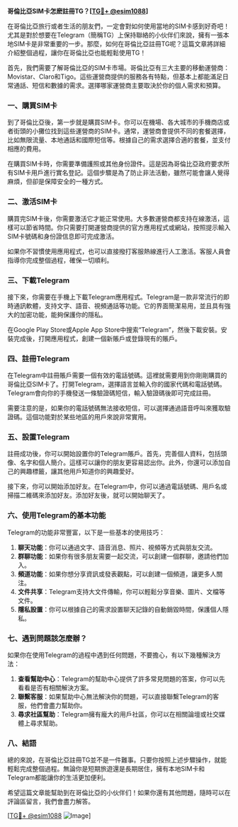 **哥倫比亞SIM卡怎麽註冊TG？[[TG💪+ @esim1088](https://t.me/s/esim1088)]**

在哥倫比亞旅行或者生活的朋友們，一定會對如何使用當地的SIM卡感到好奇吧！尤其是對於想要在Telegram（簡稱TG）上保持聯絡的小伙伴们來說，擁有一張本地SIM卡是非常重要的一步。那麼，如何在哥倫比亞註冊TG呢？這篇文章將詳細介紹整個過程，讓你在哥倫比亞也能輕鬆使用TG！

首先，我們需要了解哥倫比亞的SIM卡市場。哥倫比亞有三大主要的移動運營商：Movistar、Claro和Tigo。這些運營商提供的服務各有特點，但基本上都能滿足日常通話、短信和數據的需求。選擇哪家運營商主要取決於你的個人需求和預算。

### **一、購買SIM卡**

到了哥倫比亞後，第一步就是購買SIM卡。你可以在機場、各大城市的手機商店或者街頭的小攤位找到這些運營商的SIM卡。通常，運營商會提供不同的套餐選擇，比如無限流量、本地通話和國際短信等。根據自己的需求選擇合適的套餐，並支付相應的費用。

在購買SIM卡時，你需要準備護照或其他身份證件。這是因為哥倫比亞政府要求所有SIM卡用戶進行實名登記。這個步驟是為了防止非法活動，雖然可能會讓人覺得麻煩，但卻是保障安全的一種方式。

### **二、激活SIM卡**

購買完SIM卡後，你需要激活它才能正常使用。大多數運營商都支持在線激活，這樣可以節省時間。你只需要打開運營商提供的官方應用程式或網站，按照提示輸入SIM卡號碼和身份證信息即可完成激活。

如果你不習慣使用應用程式，也可以直接撥打客服熱線進行人工激活。客服人員會指導你完成整個過程，確保一切順利。

### **三、下載Telegram**

接下來，你需要在手機上下載Telegram應用程式。Telegram是一款非常流行的即時通訊軟體，支持文字、語音、視頻通話等功能。它的界面簡潔易用，並且具有強大的加密功能，能夠保護你的隱私。

在Google Play Store或Apple App Store中搜索“Telegram”，然後下載安裝。安裝完成後，打開應用程式，創建一個新賬戶或登錄現有的賬戶。

### **四、註冊Telegram**

在Telegram中註冊賬戶需要一個有效的電話號碼。這裡就需要用到你剛剛購買的哥倫比亞SIM卡了。打開Telegram，選擇語言並輸入你的國家代碼和電話號碼。Telegram會向你的手機發送一條驗證碼短信，輸入驗證碼後即可完成註冊。

需要注意的是，如果你的電話號碼無法接收短信，可以選擇通過語音呼叫來獲取驗證碼。這個功能對於某些地區的用戶來說非常實用。

### **五、設置Telegram**

註冊成功後，你可以開始設置你的Telegram賬戶。首先，完善個人資料，包括頭像、名字和個人簡介。這樣可以讓你的朋友更容易認出你。此外，你還可以添加自己的興趣標籤，讓其他用戶知道你的興趣愛好。

接下來，你可以開始添加好友。在Telegram中，你可以通過電話號碼、用戶名或掃描二維碼來添加好友。添加好友後，就可以開始聊天了。

### **六、使用Telegram的基本功能**

Telegram的功能非常豐富，以下是一些基本的使用技巧：

1. **聊天功能**：你可以通過文字、語音消息、照片、視頻等方式與朋友交流。
2. **群聊功能**：如果你有很多朋友需要一起交流，可以創建一個群聊，邀請他們加入。
3. **頻道功能**：如果你想分享資訊或發表觀點，可以創建一個頻道，讓更多人關注。
4. **文件共享**：Telegram支持大文件傳輸，你可以輕鬆分享音樂、圖片、文檔等文件。
5. **隱私設置**：你可以根據自己的需求設置聊天記錄的自動銷毀時間，保護個人隱私。

### **七、遇到問題該怎麼辦？**

如果你在使用Telegram的過程中遇到任何問題，不要擔心，有以下幾種解決方法：

1. **查看幫助中心**：Telegram的幫助中心提供了許多常見問題的答案，你可以先看看是否有相關解決方案。
2. **聯繫客服**：如果幫助中心無法解決你的問題，可以直接聯繫Telegram的客服，他們會盡力幫助你。
3. **尋求社區幫助**：Telegram擁有龐大的用戶社區，你可以在相關論壇或社交媒體上尋求幫助。

### **八、結語**

總的來說，在哥倫比亞註冊TG並不是一件難事。只要你按照上述步驟操作，就能輕鬆完成整個過程。無論你是短期旅遊還是長期居住，擁有本地SIM卡和Telegram都能讓你的生活更加便利。

希望這篇文章能幫助到在哥倫比亞的小伙伴们！如果你還有其他問題，隨時可以在評論區留言，我們會盡力解答。

[[TG💪+ @esim1088](https://t.me/s/esim1088) ![Image](https://i.postimg.cc/4NQfJmqS/Snipaste-2025-05-13-00-14-12.png)]